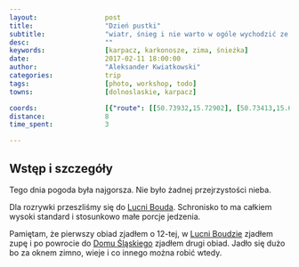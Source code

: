 ```yaml
---
layout:                 post
title:                  "Dzień pustki"
subtitle:               "wiatr, śnieg i nie warto w ogóle wychodzić ze schroniska"
desc:                   ""
keywords:               [karpacz, karkonosze, zima, śnieżka]
date:                   2017-02-11 18:00:00
author:                 "Aleksander Kwiatkowski"
categories:             trip
tags:                   [photo, workshop, todo]
towns:                  [dolnoslaskie, karpacz]

coords:                 [{"route": [[50.73932,15.72902], [50.73413,15.69718], [50.72745,15.69293]], "type": "hike"}]
distance:               8
time_spent:             3

---
```


[fotowarsztaty]: studiohustawka.pl/warsztaty-i-sesje/plener-fotograficzny-karkonosze-2017
[karol-nienartowicz]: https://www.facebook.com/KarolNienartowiczMountainPhotographer/

[wiki-karkonosze]: https://pl.wikipedia.org/wiki/Karkonosze
[wiki-wroclaw]: https://pl.wikipedia.org/wiki/Wrocław
[wiki-jelenia-gora]: https://pl.wikipedia.org/wiki/Jelenia_Góra
[wiki-karpacz]: https://pl.wikipedia.org/wiki/Karpacz
[wiki-kopa]: https://pl.wikipedia.org/wiki/Kopa_(Karkonosze)
[wiki-dom-slaski]: https://pl.wikipedia.org/wiki/Dom_Śląski
[wiki-sniezka]: https://pl.wikipedia.org/wiki/Śnieżka
[wiki-samotnia]: https://pl.wikipedia.org/wiki/Schronisko_PTTK_„Samotnia”
[wiki-legi-debinskie]: https://pl.wikipedia.org/wiki/Park_Jana_Pawła_II_w_Poznaniu
[wiki-lucni-bouda]: https://pl.wikipedia.org/wiki/Luční_bouda

Wstęp i szczegóły
-----------------

Tego dnia pogoda była najgorsza. Nie było żadnej przejrzystości nieba.

Dla rozrywki przeszliśmy się do [Lucni Bouda][wiki-lucni-bouda]. Schronisko to
ma całkiem wysoki standard i stosunkowo małe porcje jedzenia.

Pamiętam, że pierwszy obiad zjadłem o 12-tej, w [Lucni Boudzie][wiki-lucni-bouda]
zjadłem zupę i po powrocie do [Domu Śląskiego][wiki-dom-slaski] zjadłem
drugi obiad. Jadło się dużo bo za oknem zimno, wieje i co innego można robić wtedy.
